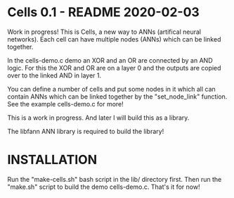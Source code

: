 Cells 0.1 - README  2020-02-03
==============================
Work in progress!
This is Cells, a new way to ANNs (artifical neural networks).
Each cell can have multiple nodes (ANNs) which can be linked together.

In the cells-demo.c demo an XOR and an OR are connected by an AND logic.
For this the XOR and OR are on a layer 0 and the outputs are copied over to the linked AND in layer 1.

You can define a number of cells and put some nodes in it which all can contain ANNs which can be linked together by the "set_node_link" function. See the example cells-demo.c for more!

This is a work in progress. And later I will build this as a library.

The libfann ANN library is required to build the library!

INSTALLATION
============
Run the "make-cells.sh" bash script in the lib/ directory first.
Then run the "make.sh" script to build the demo cells-demo.c.
That's it for now!
